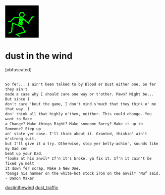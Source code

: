 ![dancer](assets/dancer.gif)

# dust in the wind

 [obfuscated]
>
>   

```

So fer... I ain't been talked to by Blood er Dust either one. So fer they ain't
made a case why I should care one way or t'other. Pawn? Might be... But since I
don't care 'bout the game, I don't mind s'much that they think o' me that way. I
don' think all that highly o'them, neither. This could change. You want to Make
a Change? Make things Right? Make someone Sorry? Make it up to Someone? Step up
an' state yer case. I'll think about it. Granted, thinkin' ain't m'strong suit,
but I'll give it a try. Otherwise, stop yer belly-achin', sounds like my Dad cen
beat up your Dad.
*looks at his anvil* If'n it's broke, ya fix it. If'n it cain't be fixed ya melt
it down fer scrap. Make a New One.
*bangs his hammer on the white-hot stock iron on the anvil* 'Nuf said.
- Damon Maker

```

  [dustinthewind](dustinthewind.md)  [dust_traffic](dust_traffic.md) 

 